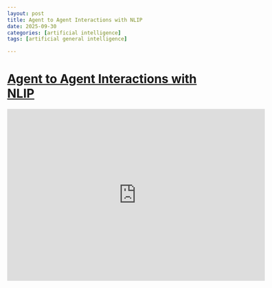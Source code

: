 ```yaml
---
layout: post
title: Agent to Agent Interactions with NLIP
date: 2025-09-30
categories: [artificial intelligence]
tags: [artificial general intelligence]

---
```



# [Agent to Agent Interactions with NLIP](https://www.youtube.com/watch?v=lvZQW3I4FyI)


<iframe width="600" height="400" src="https://www.youtube.com/embed/lvZQW3I4FyI?si=583XZrpJk-brL1cR" title="YouTube video player" frameborder="0" allow="accelerometer; autoplay; clipboard-write; encrypted-media; gyroscope; picture-in-picture; web-share" referrerpolicy="strict-origin-when-cross-origin" allowfullscreen></iframe>